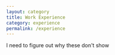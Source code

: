 ```yaml
---
layout: category
title: Work Experience
category: experience
permalink: /experience
---
```


I need to figure out why these don't show